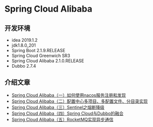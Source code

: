 # Spring Cloud Alibaba

## 开发环境

- idea 2019.1.2
- jdk1.8.0_201
- Spring Boot 2.1.9.RELEASE
- Spring Cloud Greenwich SR3
- Spring Cloud Alibaba 2.1.0.RELEASE
- Dubbo 2.7.4

## 介绍文章

- [Spring Cloud Alibaba（一）如何使用nacos服务注册和发现](https://github.com/smltq/spring-boot-demo/blob/master/cloud-alibaba/README1.md)
- [Spring Cloud Alibaba（二）配置中心多项目、多配置文件、分目录实现](https://github.com/smltq/spring-boot-demo/blob/master/cloud-alibaba/README2.md)
- [Spring Cloud Alibaba（三）Sentinel之熔断降级](https://github.com/smltq/spring-boot-demo/blob/master/cloud-alibaba/README3.md)
- [Spring Cloud Alibaba（四）Spring Cloud与Dubbo的融合](https://github.com/smltq/spring-boot-demo/blob/master/cloud-alibaba/README4.md)
- [Spring Cloud Alibaba（五）RocketMQ实现异步通信](https://github.com/smltq/spring-boot-demo/blob/master/cloud-alibaba/README5.md)